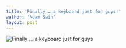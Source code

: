 ```yaml
---
title: 'Finally … a keyboard just for guys!'
author: 'Noam Sain'
layout: post
---
```


![Finally … a keyboard just for guys](https://1.bp.blogspot.com/_8aN4krk1nsk/TIJXO9cFp4I/AAAAAAAAAfQ/Lblw8Ngpp-s/s1600/ATT00041.jpg "Finally … a keyboard just for guys")
